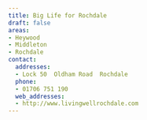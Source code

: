 ```yaml
---
title: Big Life for Rochdale
draft: false
areas:
- Heywood
- Middleton
- Rochdale
contact:
  addresses:
  - Lock 50  Oldham Road  Rochdale
  phone:
  - 01706 751 190
  web_addresses:
  - http://www.livingwellrochdale.com
---
```


